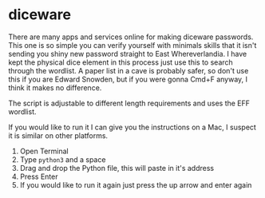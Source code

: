 # diceware

There are many apps and services online for making diceware passwords. This one is so simple you can verify yourself with minimals skills that it isn't sending you shiny new password straight to East Whereverlandia. I have kept the physical dice element in this process just use this to search through the wordlist. A paper list in a cave is probably safer, so don't use this if you are Edward Snowden, but if you were gonna Cmd+F anyway, I think it makes no difference.

The script is adjustable to different length requirements and uses the EFF wordlist.

If you would like to run it I can give you the instructions on a Mac, I suspect it is similar on other platforms. 

1. Open Terminal
2. Type `python3` and a space
3. Drag and drop the Python file, this will paste in it's address
4. Press Enter
5. If you would like to run it again just press the up arrow and enter again
